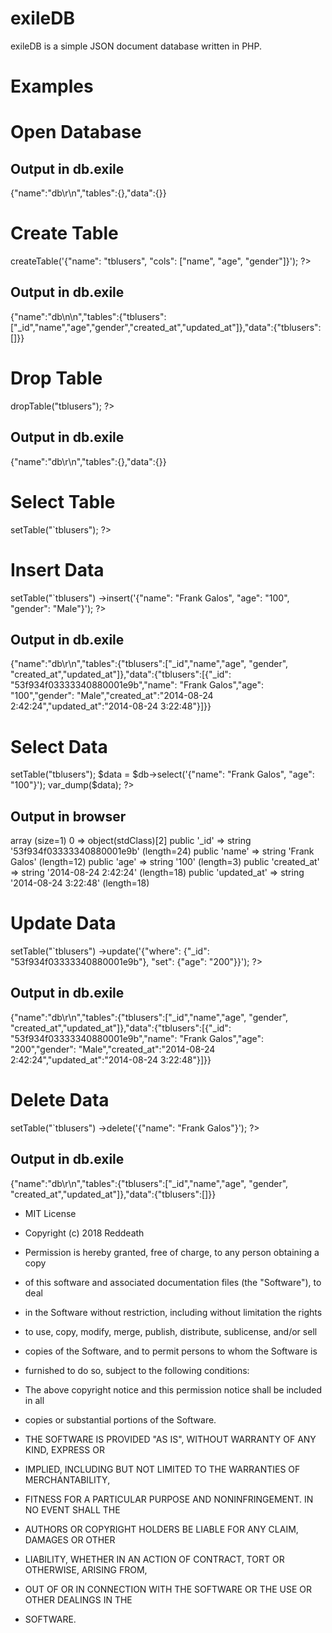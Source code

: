 # exileDB

exileDB is a simple JSON document database written in PHP.

# Examples
# Open Database
<?php
	require 'exileDB.php';

	$db = new exileDB()-open("db.exile");
?>
Output in db.exile
-----------------------------------------------------------------------------------------
{"name":"db\r\n","tables":{},"data":{}}

# Create Table
<?php
	require 'exileDB.php';

	$db = new exileDB()-open("db.exile");
	$db->createTable('{"name": "tblusers", "cols": ["name", "age", "gender"]}');
?>
Output in db.exile
-----------------------------------------------------------------------------------------
{"name":"db\n\n","tables":{"tblusers":["_id","name","age","gender","created_at","updated_at"]},"data":{"tblusers":[]}}

# Drop Table
<?php
	require 'exileDB.php';

	$db = new exileDB()-open("db.exile");
	$db->dropTable("tblusers");
?>
Output in db.exile
-----------------------------------------------------------------------------------------
{"name":"db\r\n","tables":{},"data":{}}

# Select Table
<?php
	require 'exileDB.php';

	$db = new exileDB()-open("db.exile");
	$db->setTable("`tblusers");
?>

# Insert Data
<?php
	require 'exileDB.php';

	$db = new exileDB()-open("db.exile");
	$db
		->setTable("`tblusers")
		->insert('{"name": "Frank Galos", "age": "100", "gender": "Male"}');
?>
Output in db.exile
-----------------------------------------------------------------------------------------
{"name":"db\r\n","tables":{"tblusers":["_id","name","age", "gender", "created_at","updated_at"]},"data":{"tblusers":[{"_id": "53f934f03333340880001e9b","name": "Frank Galos","age": "100","gender": "Male","created_at":"2014-08-24 2:42:24","updated_at":"2014-08-24 3:22:48"}]}}

# Select Data
<?php
	require 'exileDB.php';

	$db = new exileDB()-open("db.exile");
	$db->setTable("tblusers");
	
	$data = $db->select('{"name": "Frank Galos", "age": "100"}');
	var_dump($data);
?>
Output in browser
-----------------------------------------------------------------------------------------
array (size=1)
  0 =>
    object(stdClass)[2]
      public '_id' => string '53f934f03333340880001e9b' (length=24)
      public 'name' => string 'Frank Galos' (length=12)
      public 'age' => string '100' (length=3)
      public 'created_at' => string '2014-08-24 2:42:24' (length=18)
      public 'updated_at' => string '2014-08-24 3:22:48' (length=18)

# Update Data
<?php
	require 'exileDB.php';

	$db = new exileDB()-open("db.exile");
	$db
		->setTable("`tblusers")
		->update('{"where": {"_id": "53f934f03333340880001e9b"}, "set": {"age": "200"}}');
?>
Output in db.exile
-----------------------------------------------------------------------------------------
{"name":"db\r\n","tables":{"tblusers":["_id","name","age", "gender", "created_at","updated_at"]},"data":{"tblusers":[{"_id": "53f934f03333340880001e9b","name": "Frank Galos","age": "200","gender": "Male","created_at":"2014-08-24 2:42:24","updated_at":"2014-08-24 3:22:48"}]}}

# Delete Data
<?php
	require 'exileDB.php';

	$db = new exileDB()-open("db.exile");
	$db
		->setTable("`tblusers")
		->delete('{"name": "Frank Galos"}');
?>
Output in db.exile
-----------------------------------------------------------------------------------------
{"name":"db\r\n","tables":{"tblusers":["_id","name","age", "gender", "created_at","updated_at"]},"data":{"tblusers":[]}}


* MIT License

* Copyright (c) 2018 Reddeath

* Permission is hereby granted, free of charge, to any person obtaining a copy
* of this software and associated documentation files (the "Software"), to deal
* in the Software without restriction, including without limitation the rights
* to use, copy, modify, merge, publish, distribute, sublicense, and/or sell
* copies of the Software, and to permit persons to whom the Software is
* furnished to do so, subject to the following conditions:

* The above copyright notice and this permission notice shall be included in all
* copies or substantial portions of the Software.

* THE SOFTWARE IS PROVIDED "AS IS", WITHOUT WARRANTY OF ANY KIND, EXPRESS OR
* IMPLIED, INCLUDING BUT NOT LIMITED TO THE WARRANTIES OF MERCHANTABILITY,
* FITNESS FOR A PARTICULAR PURPOSE AND NONINFRINGEMENT. IN NO EVENT SHALL THE
* AUTHORS OR COPYRIGHT HOLDERS BE LIABLE FOR ANY CLAIM, DAMAGES OR OTHER
* LIABILITY, WHETHER IN AN ACTION OF CONTRACT, TORT OR OTHERWISE, ARISING FROM,
* OUT OF OR IN CONNECTION WITH THE SOFTWARE OR THE USE OR OTHER DEALINGS IN THE
* SOFTWARE.


